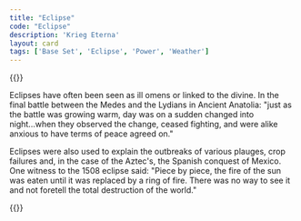 ```yaml
---
title: "Eclipse"
code: "Eclipse"
description: 'Krieg Eterna'
layout: card
tags: ['Base Set', 'Eclipse', 'Power', 'Weather']
---
```

{{<card-detail-page title="Eclipse" artwork="Eclipse as seen from the Moon by Lucien Rudaux  (1947)">}}

<p class="rule-paragraph">
Eclipses have often been seen as ill omens or linked to the divine. In the final battle between the Medes and the Lydians in Ancient Anatolia: "just as the battle was growing warm, day was on a sudden changed into night...when they observed the change, ceased fighting, and were alike anxious to have terms of peace agreed on." 
</p>
<p class="rule-paragraph">
Eclipses were also used to explain the outbreaks of various plauges, crop failures and, in the case of the Aztec's, the Spanish conquest of Mexico. One witness to the 1508 eclipse said: "Piece by piece, the fire of the sun was eaten until it was replaced by a ring of fire. There was no way to see it and not foretell the total destruction of the world."
</p>
{{</card-detail-page>}}
